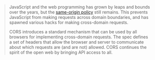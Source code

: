 > JavaScript and the web programming has grown by leaps and bounds over the years, but the [same-origin policy](https://en.wikipedia.org/wiki/Same_origin_policy) still remains. This prevents JavaScript from making requests across domain boundaries, and has spawned various hacks for making cross-domain requests.
> 
> CORS introduces a standard mechanism that can be used by all browsers for implementing cross-domain requests. The spec defines a set of headers that allow the browser and server to communicate about which requests are (and are not) allowed. CORS continues the spirit of the open web by bringing API access to all.
